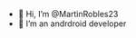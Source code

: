 - 👋 Hi, I’m @MartinRobles23
- 👀 I’m an andrdroid developer

<!---
MartinRobles23/MartinRobles23 is a ✨ special ✨ repository because its `README.md` (this file) appears on your GitHub profile.
You can click the Preview link to take a look at your changes.
--->
